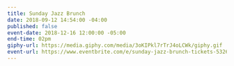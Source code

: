```yaml
---
title: Sunday Jazz Brunch
date: 2018-09-12 14:54:00 -04:00
published: false
event-date: 2018-12-16 12:00:00 -05:00
end-time: 02pm
giphy-url: https://media.giphy.com/media/3oKIPkl7rTrJ4oLCWk/giphy.gif
event-url: https://www.eventbrite.com/e/sunday-jazz-brunch-tickets-53261301988
---
```


 